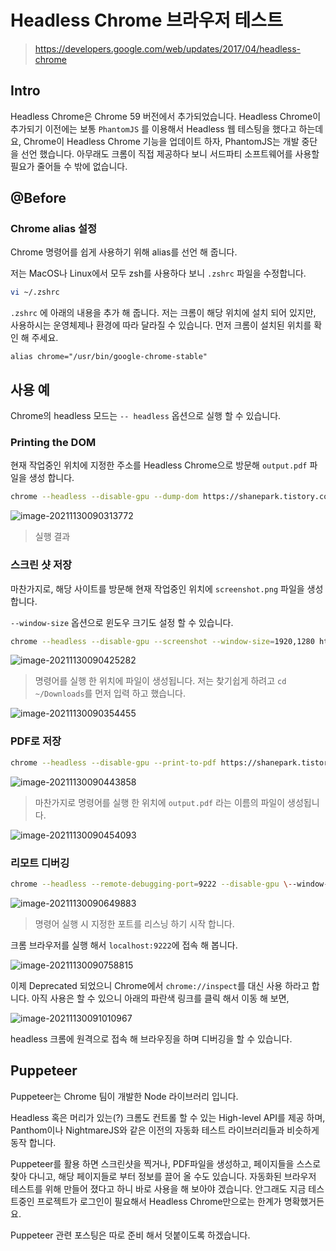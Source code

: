 # Headless Chrome 브라우저 테스트

> https://developers.google.com/web/updates/2017/04/headless-chrome

## Intro

Headless Chrome은 Chrome 59 버전에서 추가되었습니다. Headless Chrome이 추가되기 이전에는 보통 `PhantomJS` 를 이용해서 Headless 웹 테스팅을 했다고 하는데요, Chrome이 Headless Chrome 기능을 업데이트 하자, PhantomJS는 개발 중단을 선언 했습니다. 아무래도 크롬이 직접 제공하다 보니 서드파티 소프트웨어를 사용할 필요가 줄어들 수 밖에 없습니다.

## @Before

### Chrome alias 설정 

Chrome 명령어를 쉽게 사용하기 위해 alias를 선언 해 줍니다.

저는 MacOS나 Linux에서 모두 zsh를 사용하다 보니 `.zshrc` 파일을 수정합니다.

```zsh
vi ~/.zshrc
```

`.zshrc` 에 아래의 내용을 추가 해 줍니다. 저는 크롬이 해당 위치에 설치 되어 있지만, 사용하시는 운영체제나 환경에 따라 달라질 수 있습니다. 먼저 크롬이 설치된 위치를 확인 해 주세요.

```
alias chrome="/usr/bin/google-chrome-stable"
```

## 사용 예

Chrome의 headless 모드는 `-- headless` 옵션으로 실행 할 수 있습니다.

### Printing the DOM

현재 작업중인 위치에 지정한 주소를 Headless Chrome으로 방문해 `output.pdf` 파일을 생성 합니다.

```zsh
chrome --headless --disable-gpu --dump-dom https://shanepark.tistory.com
```

![image-20211130090313772](https://raw.githubusercontent.com/Shane-Park/mdblog/main/devops/browser/HeadlessChrome.assets/image-20211130090313772.png)

> 실행 결과

### 스크린 샷 저장

마찬가지로, 해당 사이트를 방문해 현재 작업중인 위치에 `screenshot.png` 파일을 생성 합니다.

`--window-size` 옵션으로 윈도우 크기도 설정 할 수 있습니다.

```zsh
chrome --headless --disable-gpu --screenshot --window-size=1920,1280 https://shanepark.tistory.com
```

![image-20211130090425282](https://raw.githubusercontent.com/Shane-Park/mdblog/main/devops/browser/HeadlessChrome.assets/image-20211130090425282.png)

> 명령어를 실행 한 위치에 파일이 생성됩니다. 저는 찾기쉽게 하려고 `cd ~/Downloads`를 먼저 입력 하고 했습니다.

![image-20211130090354455](https://raw.githubusercontent.com/Shane-Park/mdblog/main/devops/browser/HeadlessChrome.assets/image-20211130090354455.png)

### PDF로 저장

```zsh
chrome --headless --disable-gpu --print-to-pdf https://shanepark.tistory.com
```

![image-20211130090443858](https://raw.githubusercontent.com/Shane-Park/mdblog/main/devops/browser/HeadlessChrome.assets/image-20211130090443858.png)

> 마찬가지로 명령어를 실행 한 위치에 `output.pdf` 라는 이름의 파일이 생성됩니다.

![image-20211130090454093](https://raw.githubusercontent.com/Shane-Park/mdblog/main/devops/browser/HeadlessChrome.assets/image-20211130090454093.png)

### 리모트 디버깅

```zsh
chrome --headless --remote-debugging-port=9222 --disable-gpu \--window-size=1920,1280 https://shanepark.tistory.com
```

![image-20211130090649883](https://raw.githubusercontent.com/Shane-Park/mdblog/main/devops/browser/HeadlessChrome.assets/image-20211130090649883.png)

> 명령어 실행 시 지정한 포트를 리스닝 하기 시작 합니다.

크롬 브라우저를 실행 해서 `localhost:9222`에 접속 해 봅니다.

![image-20211130090758815](https://raw.githubusercontent.com/Shane-Park/mdblog/main/devops/browser/HeadlessChrome.assets/image-20211130090758815.png)

이제 Deprecated 되었으니 Chrome에서 `chrome://inspect`를 대신 사용 하라고 합니다. 아직 사용은 할 수 있으니 아래의 파란색 링크를 클릭 해서 이동 해 보면,

![image-20211130091010967](https://raw.githubusercontent.com/Shane-Park/mdblog/main/devops/browser/HeadlessChrome.assets/image-20211130091010967.png)

headless 크롬에 원격으로 접속 해 브라우징을 하며 디버깅을 할 수 있습니다.

## Puppeteer

Puppeteer는 Chrome 팀이 개발한 Node 라이브러리 입니다.

Headless 혹은 머리가 있는(?) 크롬도 컨트롤 할 수 있는 High-level API를 제공 하며, Panthom이나 NightmareJS와 같은 이전의 자동화 테스트 라이브러리들과 비슷하게 동작 합니다.

Puppeteer를 활용 하면 스크린샷을 찍거나, PDF파일을 생성하고, 페이지들을 스스로 찾아 다니고, 해당 페이지들로 부터 정보를 끌어 올 수도 있습니다. 자동화된 브라우저 테스트를 위해 만들어 졌다고 하니 바로 사용을 해 보아야 겠습니다. 안그래도 지금 테스트중인 프로젝트가 로그인이 필요해서 Headless Chrome만으로는 한계가 명확했거든요.

Puppeteer 관련 포스팅은 따로 준비 해서 덧붙이도록 하겠습니다.